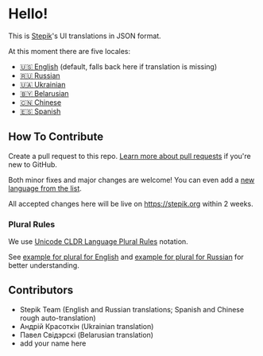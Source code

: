 # Hello!

This is [Stepik](https://stepik.org)'s UI translations in JSON format.

At this moment there are five locales:
* [🇺🇸 English](https://github.com/StepicOrg/stepik-i18n/blob/master/en/translations.js)  (default, falls back here if translation is missing)
* [🇷🇺 Russian](https://github.com/StepicOrg/stepik-i18n/blob/master/ru/translations.js)
* [🇺🇦 Ukrainian](https://github.com/StepicOrg/stepik-i18n/blob/master/uk/translations.js)
* [🇧🇾 Belarusian](https://github.com/StepicOrg/stepik-i18n/blob/master/be/translations.js)
* [🇨🇳 Chinese](https://github.com/StepicOrg/stepik-i18n/blob/master/zh-cn/translations.js)
* [🇪🇸 Spanish](https://github.com/StepicOrg/stepik-i18n/blob/master/es/translations.js)

## How To Contribute

Create a pull request to this repo. [Learn more about pull requests](https://help.github.com/articles/about-pull-requests/) if you're new to GitHub.

Both minor fixes and major changes are welcome! You can even add a [new language from the list](https://github.com/StepicOrg/stepik-i18n/blob/master/all.js).

All accepted changes here will be live on https://stepik.org within 2 weeks.

### Plural Rules

We use [Unicode CLDR Language Plural Rules](http://unicode.org/repos/cldr-tmp/trunk/diff/supplemental/language_plural_rules.html) notation.

See [example for plural for English](https://github.com/StepicOrg/stepik-i18n/blob/master/en/translations.js#L7..L8) and [example for plural for Russian](https://github.com/StepicOrg/stepik-i18n/blob/master/ru/translations.js#L7..L10) for better understanding.

## Contributors

* Stepik Team (English and Russian translations; Spanish and Chinese rough auto-translation)
* Андрій Красоткін (Ukrainian translation)
* Павел Свідэрскі (Belarusian translation)
* add your name here

